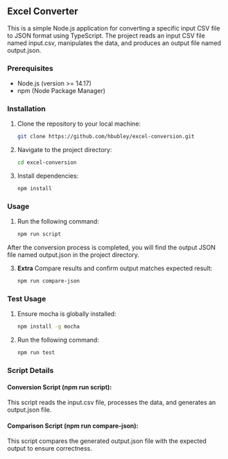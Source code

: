 ## Excel Converter

This is a simple Node.js application for converting a specific input CSV file to JSON format using TypeScript. The project reads an input CSV file named input.csv, manipulates the data, and produces an output file named output.json.

### Prerequisites
- Node.js (version >= 14.17)
- npm (Node Package Manager)

### Installation
1. Clone the repository to your local machine:

   ```bash
   git clone https://github.com/hbubley/excel-conversion.git
   ```

2. Navigate to the project directory:

    ```bash
    cd excel-conversion
    ```

3. Install dependencies:

    ```bash
    npm install
    ```

### Usage
1. Run the following command:

    ```bash
    npm run script
    ```
After the conversion process is completed, you will find the output JSON file named output.json in the project directory.

3. **Extra** Compare results and confirm output matches expected result:
    ```bash
    npm run compare-json
    ```

### Test Usage
1. Ensure mocha is globally installed:

    ```bash
    npm install -g mocha
    ```

2. Run the following command:

    ```bash
    npm run test
    ```

### Script Details
#### Conversion Script (npm run script):
This script reads the input.csv file, processes the data, and generates an output.json file.

#### Comparison Script (npm run compare-json):
This script compares the generated output.json file with the expected output to ensure correctness.